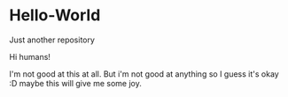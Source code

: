 # Hello-World
Just another repository

Hi humans!

I'm not good at this at all. But i'm not good at anything so I guess it's okay :D maybe this will give me some joy.
